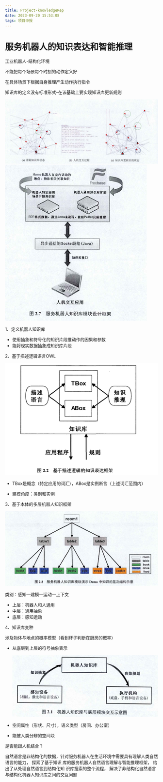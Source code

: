 ```yaml
---
title: Project-knowledgeRep
date: 2023-09-20 15:53:08
tags: 项目申报
---
```


# 服务机器人的知识表达和智能推理

工业机器人-结构化环境

不能把每个场景每个时刻的动作定义好

在具体场景下根据自身推理产生动作执行指令

知识库的定义没有标准形式-在该基础上要实现知识库更新规则

<img src="Project-knowledgeRep/image-20230913171457252.png" alt="image-20230913171457252" style="zoom:50%;" />

<img src="Project-knowledgeRep/image-20230913171353481.png" alt="image-20230913171353481" style="zoom:50%;" />

1、定义机器人知识库

- 使用抽象和符号化的知识片段推动作的因果和参数
- 能将现实数据抽象成知识库片段

2、基于描述逻辑语言OWL

<img src="Project-knowledgeRep/image-20230913171148226.png" alt="image-20230913171148226" style="zoom:50%;" />

- TBox是概念（特定应用的词汇），ABox是实例断言（上述词汇范围内）

- 建模角度：类别和实例

3、基于本体的多层机器人知识框架

<img src="Project-knowledgeRep/image-20230913171430939.png" alt="image-20230913171430939" style="zoom:50%;" />

类别：感知—建模—运动—上下文

- 上层：机器人和人通用
- 中层：通用抽象
- 底层：感知运动

4、知识库变种

涉及物体与地点的概率模型（看到杯子判断在厨房的概率）

- 从底层到上层的符号抽象表示

  <img src="Project-knowledgeRep/image-20230913171118440.png" alt="image-20230913171118440" style="zoom:50%;" />

- 空间属性（形状、尺寸），语义类型（房间、办公室）

- 能被人类分辨的空间块

是否能跟人机结合？

自然语言是非结构化的数据，针对服务机器人在生活环境中需要具有理解人类自然语言的能力， 探索了基于知识 库的服务机器人自然语言理解与智能推理框架， 给出了从处理自然语言到结构化知 识库搜索的整个流程， 解决了非结构化自然语言与结构化机器人知识库之间的交互问题